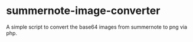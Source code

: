 # summernote-image-converter
A simple script to convert the base64 images from summernote to png via php.
